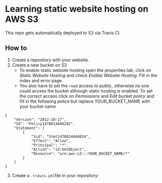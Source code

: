 # Learning static website hosting on AWS S3

This repo gets automatically deployed to S3 via Travis CI.

## How to

1. Create a repository with your website.
2. Create a new bucket on S3
    - To enable static website hosting open the properties tab, click on _Static Website Hosting_ and check _Enable Website 	Hosting_. Fill in the index and error page.
    - You also have to set the `read` access to public, otherwise no one could access the bucket although static hosting is 	enabled. To set the correct access click on _Permissions_ and _Edit bucket policy_ and fill in the following police but
    replace YOUR_BUCKET_NAME with your bucket name
   
```
{
	"Version": "2012-10-17",
	"Id": "Policy1478014846282",
	"Statement": [
		{
			"Sid": "Stmt1478014844834",
			"Effect": "Allow",
			"Principal": "*",
			"Action": "s3:GetObject",
			"Resource": "arn:aws:s3:::YOUR_BUCKET_NAME/*"
		}
	]
}
``` 
3. Create a `.travis.yml`file in your repository:

